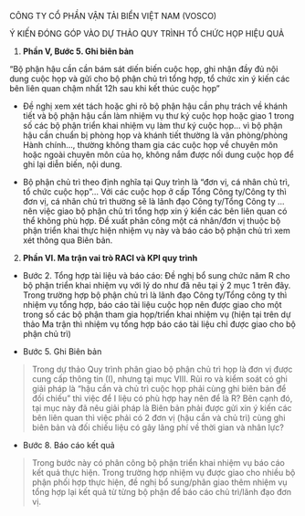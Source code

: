 CÔNG TY CỔ PHẦN VẬN TẢI BIỂN VIỆT NAM (VOSCO)

Ý KIẾN ĐÓNG GÓP VÀO DỰ THẢO QUY TRÌNH TỔ CHỨC HỌP HIỆU QUẢ

1.  **Phần V, Bước 5. Ghi biên bản**

“Bộ phận hậu cần cần bám sát diến biến cuộc họp, ghi nhận đầy đủ nội
dung cuộc họp và gửi cho bộ phận chủ trì tổng hợp, tổ chức xin ý kiến
các bên liên quan chậm nhất 12h sau khi kết thúc cuộc họp”

- Đề nghị xem xét tách hoặc ghi rõ bộ phận hậu cần phụ trách về khánh
  tiết và bộ phận hậu cần làm nhiệm vụ thư ký cuộc họp hoặc giao 1 trong
  số các bộ phận triển khai nhiệm vụ làm thư ký cuộc họp… vì bộ phận hậu
  cần chuẩn bị phòng họp và khánh tiết thường là văn phòng/phòng Hành
  chính…, thường không tham gia các cuộc họp về chuyên môn hoặc ngoài
  chuyên môn của họ, không nắm được nối dung cuộc họp để ghi lại diễn
  biến, nội dung.

- Bộ phận chủ trì theo định nghĩa tại Quy trình là “đơn vị, cá nhân chủ
  trì, tổ chức cuộc họp”… Với các cuộc họp ở cấp Tổng Công ty/Công ty
  thì đơn vị, cá nhân chủ trì thường sẽ là lãnh đạo Công ty/Tổng Công ty
  … nên việc giao bộ phận chủ trì tổng hợp xin ý kiến các bên liên quan
  có thể không phù hợp. Đề xuất phân công một cá nhân/đơn vị thuộc bộ
  phận triển khai thực hiện nhiệm vụ này và báo cáo bộ phận chủ trì xem
  xét thông qua Biên bản.

2.  **Phần VI. Ma trận vai trò RACI và KPI quy trình**

- Bước 2. Tổng hợp tài liệu và báo cáo: Đề nghị bổ sung chức năm R cho
  bộ phận triển khai nhiệm vụ với lý do như đã nêu tại ý 2 mục 1 trên
  đây. Trong trường hợp bộ phận chủ trì là lãnh đạo Công ty/Tổng công ty
  thì nhiệm vụ tổng hợp, báo cáo tài liệu cuộc họp nên được giao cho một
  trong số các bộ phận tham gia họp/triển khai nhiệm vụ (hiện tại trên
  dự thảo Ma trận thì nhiệm vụ tổng hợp báo cáo tài liệu chỉ được giao
  cho bộ phận chủ trì)

- Bước 5. Ghi Biên bản

> Trong dự thảo Quy trình phân giao bộ phận chủ trì họp là đơn vị được
> cung cấp thông tin (I), nhưng tại mục VIII. Rủi ro và kiểm soát có ghi
> giải pháp là “hậu cần và chủ trì cuộc họp phải cùng ghi biên bản để
> đối chiếu” thì việc để I liệu có phù hợp hay nên để là R? Bên cạnh đó,
> tại mục này đã nêu giải pháp là Biên bản phải được gửi xin ý kiến các
> bên liên quan thì việc phải có 2 đơn vị (hậu cần và chủ trì) cùng ghi
> biên bản và đối chiếu liệu có gây lãng phí về thời gian và nhân lực?

- Bước 8. Báo cáo kết quả

> Trong bước này có phân công bộ phận triển khai nhiệm vụ báo cáo kết
> quả thực hiện. Trong trường hợp nhiệm vụ được giao cho nhiều bộ phận
> phối hợp thực hiện, đề nghị bổ sung/phân giao thêm nhiệm vụ tổng hợp
> lại kết quả từ từng bộ phận để báo cáo chủ trì/lãnh đạo đơn vị.

